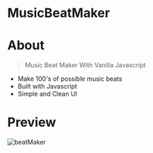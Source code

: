 # MusicBeatMaker

# About

> Music Beat Maker With Vanilla Javascript
  * Make 100's of possible music beats
  * Built with Javascript
  * Simple and Clean UI
  
# Preview
![beatMaker](https://user-images.githubusercontent.com/62636620/209261038-e7d1b33c-6255-4829-9286-2bbd95930ea1.gif)
